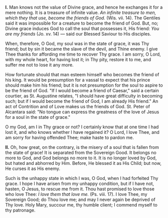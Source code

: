 
**I\.** Man knows not the value of Divine grace, and hence he exchanges it for a mere nothing. It is a treasure of infinite value. *An infinite treasure to men, which they that use, become the friends of God.* (Wis. vii. 14). The Gentiles said it was impossible for a creature to become the friend of God. But, no; Divine grace induces God to call the soul that possesses it, His friend: *You are my friends* (Jo. xv. 14) — said our Blessed Saviour to His disciples.

When, therefore, O God, my soul was in the state of grace, it was Thy friend; but by sin it became the slave of the devil, and Thine enemy. I give Thee thanks for affording me time to recover Thy grace. I am sorry, O Lord, with my whole heart, for having lost it; in Thy pity, restore it to me, and suffer me not to lose it any more.

How fortunate should that man esteem himself who becomes the friend of his king. It would be presumption for a vassal to expect that his prince should make him his friend; but it is not presumption for the soul to aspire to be the friend of God. \"If I would become a friend of Caesar,\" said a certain courtier, as St. Augustine relates, \"I should have great difficulty in becoming such; but if I would become the friend of God, I am already His friend.\" An act of Contrition and of Love makes us the friends of God. St. Peter of Alcantara said: \"No tongue can express the greatness of the love of Jesus for a soul in the state of grace.\"

O my God, am I in Thy grace or not? I certainly know that at one time I had lost it, and who knows whether I have regained it? O Lord, I love Thee, and am sorry for having offended Thee; make haste to pardon me.

**II\.** Oh, how great, on the contrary, is the misery of a soul that is fallen from the state of grace! It is separated from the Sovereign Good. It belongs no more to God, and God belongs no more to it. It is no longer loved by God, but hated and abhorred by Him. Before, He blessed it as His Child; but now, He curses it as His enemy.

Such is the unhappy state in which I was, O God, when I had forfeited Thy grace. I hope I have arisen from my unhappy condition, but if I have not, hasten, O Jesus, to rescue me from it. Thou hast promised to love those who love Thee: *I love them that love me.* (Ps. viii. 17). I love Thee, my Sovereign Good; do Thou love me; and may I never again be deprived of Thy love. Holy Mary, succour me, thy humble client; I commend myself to thy patronage.

